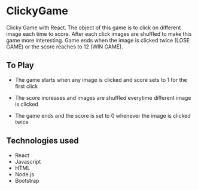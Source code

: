 # ClickyGame

Clicky Game with React. The object of this game is to click on different image each time to score. After each click images are shuffled to make this game more interesting. Game ends when the image is clicked twice (LOSE GAME) or the score reaches to 12 (WIN GAME).

## To Play

* The game starts when any image is clicked and score sets to 1 for the first click

* The score increases and images are shuffled everytime different image is clicked

* The game ends and the score is set to 0 whenever the image is clicked twice

## Technologies used

* React
* Javascript
* HTML
* Node.js
* Bootstrap
